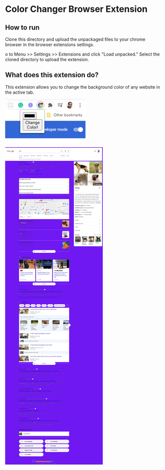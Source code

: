 # Color Changer Browser Extension

## How to run

Clone this directory and upload the unpackaged files to your chrome browser in the browser extensions settings.

o to Menu >> Settings >> Extensions and click "Load unpacked." Select the cloned directory to upload the extension.

## What does this extension do?

This extension allows you to change the background color of any website in the active tab.

![UI](extension1.png)

![Affected Website](extension2.png)
